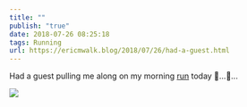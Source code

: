 ```yaml
---
title: ""
publish: "true"
date: 2018-07-26 08:25:18
tags: Running
url: https://ericmwalk.blog/2018/07/26/had-a-guest.html
---
```


Had a guest pulling me along on my morning [run](https://www.strava.com/activities/1728827627) today 🐾...🏃...

![](https://ericmwalk.blog/uploads/2022/41040dc872.jpg)